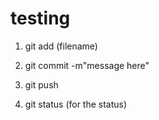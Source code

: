 # testing

1. git add (filename)
2. git commit -m"message here"
3. git push

4. git status (for the status)
